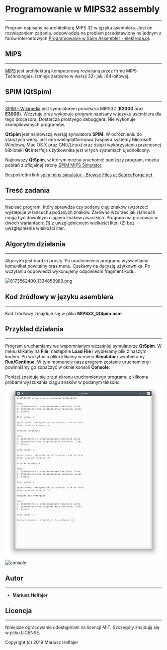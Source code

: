 # Programowanie w MIPS32 assembly
---
Program napisany na architekturę MIPS 32 w języku asemblera. Jest on rozwiązaniem zadania, odpowiedzią na problem przedstawiony na jednym z forów internetowych [Programowanie w Spim Assembler - elektroda.pl](https://www.elektroda.pl/rtvforum/topic2276013.html).

## MIPS
---
[MIPS](https://pl.wikipedia.org/wiki/Architektura_MIPS) jest architekturą komputerową rozwijaną przez firmę MIPS Technologies. Istnieje zarówno w wersji 32- jak i 64-bitowej.

## SPIM (QtSpim)
---
[SPIM - Wikipedia](https://en.wikipedia.org/wiki/SPIM) jest symulatorem procesora MIPS32 (**R2000** oraz **E3000**). Wczytuje oraz wykonuje program napisany w jezyku asemblera dla tego procesora. Dostarcza prostyego debuggera. Nie wykonuje skompilowanych programów.

**QtSpim** jest najnowszą wersją symulatora **SPIM**. W odróżnieniu do starszych wersji jest ona wieloplatformowa (wspiera systemy Microsoft Windows, Mac OS X oraz GNU/Linux) oraz dzięki wykorzystaniu przenośnej biblioteki **Qt** interfejs użytkownika jest w tych systemach ujednolicony.

Najnowszy **QtSpim**, w którym można uruchomić poniższy program, można pobrań z oficjalnej strony [SPIM MIPS Simulator](http://spimsimulator.sourceforge.net/).

Bezpośredni link [spim mips simulator - Browse Files at SourceForge.net](https://sourceforge.net/projects/spimsimulator/files/).

## Treść zadania
---
Napisać program, który sprawdza czy podany ciąg znaków (wzorzec) wystepuje w łańcuchu podanych znaków. Zarówno wzorzec jak i łańcuch mogą być dowolnym ciągiem znaków pisarskich. Program ma pracować w dwóch wariantach: (1) z uwzględnieniem wielkości liter, (2) bez uwzględnienia wielkości liter.

## Algorytm działania
---
Algorytm jest bardzo prosty. Po uruchomieniu programu wyświetlamy komunikat powitalny oraz menu. Czekamy na decyzję użytkownika. Po wczytaniu odpowiedzi wykonujemy odpowiedni fragment kodu.

![8173562400_1334859989.png](:storage/9fec5bb6-299c-4d0c-ae2c-e29fe18255cd/90e4edd5.png)

## Kod źródłowy w języku asemblera
---
Kod żródłowy zmajduje się w pliku **MIPS32_QtSpim.asm**.

## Przykład działania
---
Program uruchamiamy we wspomnianym wcześniej symulatorze **QtSpim**. W menu klikamy na **File**, następnie **Load File** i wybieramy plik z naszym kodem. Po wczytaniu pliku klikamy w menu **Simulator** i wybbieramy **Run/Continue**. W tym momencie nasz program zostanie uruchomiony i powinniśmy go zobaczyć w oknie konsoli **Console**.

Poniżej znajduje się zrzut ekranu uruchomionego programu z kilkoma próbami wyszukania ciągu znaków w podanym tekście:
![console](https://github.com/MHellFire/random-stuff/blob/master/MIPS32-assembly/screenshots/74f7d35c.png)
![console](/screenshots/74f7d35c.png?raw=true)

## Autor
---
* **Mariusz Helfajer**

## Licencja
---
Niniejsze opracowanie udostępniam na licencji MIT. Szczegóły znajdują się w pliku LICENSE.

Copyright (c) 2019 Mariusz Helfajer
